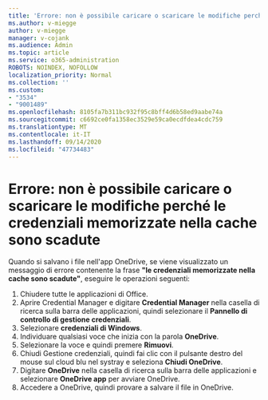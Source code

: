 ```yaml
---
title: 'Errore: non è possibile caricare o scaricare le modifiche perché le credenziali memorizzate nella cache sono scadute'
ms.author: v-miegge
author: v-miegge
manager: v-cojank
ms.audience: Admin
ms.topic: article
ms.service: o365-administration
ROBOTS: NOINDEX, NOFOLLOW
localization_priority: Normal
ms.collection: ''
ms.custom:
- "3534"
- "9001489"
ms.openlocfilehash: 8105fa7b311bc932f95c8bff4d6b58ed9aabe74a
ms.sourcegitcommit: c6692ce0fa1358ec3529e59ca0ecdfdea4cdc759
ms.translationtype: MT
ms.contentlocale: it-IT
ms.lasthandoff: 09/14/2020
ms.locfileid: "47734483"
---
```

# <a name="error-we-cant-upload-or-download-your-changes-because-your-cached-credentials-have-expired"></a>Errore: non è possibile caricare o scaricare le modifiche perché le credenziali memorizzate nella cache sono scadute

Quando si salvano i file nell'app OneDrive, se viene visualizzato un messaggio di errore contenente la frase **"le credenziali memorizzate nella cache sono scadute"**, eseguire le operazioni seguenti:

1. Chiudere tutte le applicazioni di Office.
1. Aprire Credential Manager e digitare **Credential Manager** nella casella di ricerca sulla barra delle applicazioni, quindi selezionare il **Pannello di controllo di gestione credenziali**.
1. Selezionare **credenziali di Windows**.
1. Individuare qualsiasi voce che inizia con la parola **OneDrive**.
1. Selezionare la voce e quindi premere **Rimuovi**.
1. Chiudi Gestione credenziali, quindi fai clic con il pulsante destro del mouse sul cloud blu nel systray e seleziona **Chiudi OneDrive**.
1. Digitare **OneDrive** nella casella di ricerca sulla barra delle applicazioni e selezionare **OneDrive app** per avviare OneDrive.
1. Accedere a OneDrive, quindi provare a salvare il file in OneDrive.
